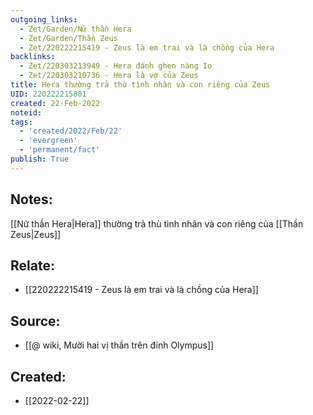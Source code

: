 ```yaml
---
outgoing_links:
  - Zet/Garden/Nữ thần Hera
  - Zet/Garden/Thần Zeus
  - Zet/220222215419 - Zeus là em trai và là chồng của Hera
backlinks:
  - Zet/220303213949 - Hera đánh ghen nàng Io
  - Zet/220303210736 - Hera là vợ của Zeus
title: Hera thường trả thù tình nhân và con riêng của Zeus
UID: 220222215801
created: 22-Feb-2022
noteid:
tags:
  - 'created/2022/Feb/22'
  - 'evergreen'
  - 'permanent/fact'
publish: True
---
```

## Notes:
[[Nữ thần Hera|Hera]] thường trả thù tình nhân và con riêng của [[Thần Zeus|Zeus]]

## Relate:
- [[220222215419 - Zeus là em trai và là chồng của Hera]]

## Source:
- [[@ wiki, Mười hai vị thần trên đỉnh Olympus]]





## Created:
- [[2022-02-22]]
